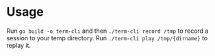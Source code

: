 Usage
======

Run `go build -o term-cli` and then `./term-cli record /tmp` to record
a session to your temp directory. Run `./term-cli play /tmp/{dirname}`
to replay it.
